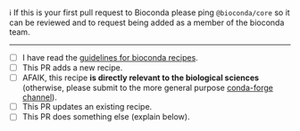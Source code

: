 :information_source:
If this is your first pull request to Bioconda please ping `@bioconda/core` so it can be reviewed and to request being added as a member of the bioconda team.

----------------

* [ ] I have read the [guidelines for bioconda recipes](https://bioconda.github.io/guidelines.html).
* [ ] This PR adds a new recipe.
* [ ] AFAIK, this recipe **is directly relevant to the biological sciences** (otherwise, please submit to the more general purpose [conda-forge channel](https://conda-forge.org/docs/)).
* [ ] This PR updates an existing recipe.
* [ ] This PR does something else (explain below).
